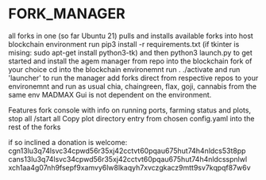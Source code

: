 # FORK_MANAGER
all forks in one (so far Ubuntu 21)
pulls and installs available forks into host blockchain environment
run pip3 install -r requirements.txt (if tkinter is mising: sudo apt-get install python3-tk) and then python3 launch.py to get started and install the agem manager from repo into the blockchain fork of your choice
cd into the blockchain environemnt
run . ./activate
and run 'launcher' to run the manager
add forks direct from respective repos to your environemnt and run as usual chia, chaingreen, flax, goji, cannabis from the same env
MADMAX Gui is not dependent on the environment. 

Features fork console with info on running ports, farming status and plots, stop all /start all
Copy plot directory entry from chosen config.yaml into the rest of the forks

if so inclined a donation is welcome: 
cgn13lu3q74lsvc34cpwd56r35xj42cctvt60pqau675hut74h4nldcs53t8pp
cans13lu3q74lsvc34cpwd56r35xj42cctvt60pqau675hut74h4nldcsspnlwl
xch1aa4g07nh9fsepf9xamvy6lw8lkaqyh7xvczgkacz9mtt9sv7kqpqf87w6v
